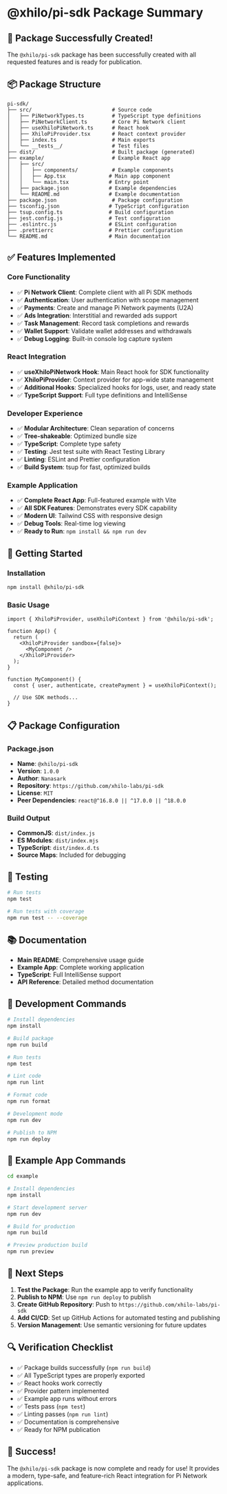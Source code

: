 # @xhilo/pi-sdk Package Summary

## 🎉 Package Successfully Created!

The `@xhilo/pi-sdk` package has been successfully created with all requested features and is ready for publication.

## 📦 Package Structure

```
pi-sdk/
├── src/                          # Source code
│   ├── PiNetworkTypes.ts         # TypeScript type definitions
│   ├── PiNetworkClient.ts        # Core Pi Network client
│   ├── useXhiloPiNetwork.ts      # React hook
│   ├── XhiloPiProvider.tsx       # React context provider
│   ├── index.ts                  # Main exports
│   └── __tests__/                # Test files
├── dist/                         # Built package (generated)
├── example/                      # Example React app
│   ├── src/
│   │   ├── components/           # Example components
│   │   ├── App.tsx              # Main app component
│   │   └── main.tsx             # Entry point
│   ├── package.json             # Example dependencies
│   └── README.md                # Example documentation
├── package.json                  # Package configuration
├── tsconfig.json                # TypeScript configuration
├── tsup.config.ts               # Build configuration
├── jest.config.js               # Test configuration
├── .eslintrc.js                 # ESLint configuration
├── .prettierrc                  # Prettier configuration
└── README.md                    # Main documentation
```

## ✅ Features Implemented

### Core Functionality
- ✅ **Pi Network Client**: Complete client with all Pi SDK methods
- ✅ **Authentication**: User authentication with scope management
- ✅ **Payments**: Create and manage Pi Network payments (U2A)
- ✅ **Ads Integration**: Interstitial and rewarded ads support
- ✅ **Task Management**: Record task completions and rewards
- ✅ **Wallet Support**: Validate wallet addresses and withdrawals
- ✅ **Debug Logging**: Built-in console log capture system

### React Integration
- ✅ **useXhiloPiNetwork Hook**: Main React hook for SDK functionality
- ✅ **XhiloPiProvider**: Context provider for app-wide state management
- ✅ **Additional Hooks**: Specialized hooks for logs, user, and ready state
- ✅ **TypeScript Support**: Full type definitions and IntelliSense

### Developer Experience
- ✅ **Modular Architecture**: Clean separation of concerns
- ✅ **Tree-shakeable**: Optimized bundle size
- ✅ **TypeScript**: Complete type safety
- ✅ **Testing**: Jest test suite with React Testing Library
- ✅ **Linting**: ESLint and Prettier configuration
- ✅ **Build System**: tsup for fast, optimized builds

### Example Application
- ✅ **Complete React App**: Full-featured example with Vite
- ✅ **All SDK Features**: Demonstrates every SDK capability
- ✅ **Modern UI**: Tailwind CSS with responsive design
- ✅ **Debug Tools**: Real-time log viewing
- ✅ **Ready to Run**: `npm install && npm run dev`

## 🚀 Getting Started

### Installation
```bash
npm install @xhilo/pi-sdk
```

### Basic Usage
```tsx
import { XhiloPiProvider, useXhiloPiContext } from '@xhilo/pi-sdk';

function App() {
  return (
    <XhiloPiProvider sandbox={false}>
      <MyComponent />
    </XhiloPiProvider>
  );
}

function MyComponent() {
  const { user, authenticate, createPayment } = useXhiloPiContext();
  
  // Use SDK methods...
}
```

## 📋 Package Configuration

### Package.json
- **Name**: `@xhilo/pi-sdk`
- **Version**: `1.0.0`
- **Author**: `Nanasark`
- **Repository**: `https://github.com/xhilo-labs/pi-sdk`
- **License**: `MIT`
- **Peer Dependencies**: `react@^16.8.0 || ^17.0.0 || ^18.0.0`

### Build Output
- **CommonJS**: `dist/index.js`
- **ES Modules**: `dist/index.mjs`
- **TypeScript**: `dist/index.d.ts`
- **Source Maps**: Included for debugging

## 🧪 Testing

```bash
# Run tests
npm test

# Run tests with coverage
npm run test -- --coverage
```

## 📚 Documentation

- **Main README**: Comprehensive usage guide
- **Example App**: Complete working application
- **TypeScript**: Full IntelliSense support
- **API Reference**: Detailed method documentation

## 🔧 Development Commands

```bash
# Install dependencies
npm install

# Build package
npm run build

# Run tests
npm test

# Lint code
npm run lint

# Format code
npm run format

# Development mode
npm run dev

# Publish to NPM
npm run deploy
```

## 📁 Example App Commands

```bash
cd example

# Install dependencies
npm install

# Start development server
npm run dev

# Build for production
npm run build

# Preview production build
npm run preview
```

## 🎯 Next Steps

1. **Test the Package**: Run the example app to verify functionality
2. **Publish to NPM**: Use `npm run deploy` to publish
3. **Create GitHub Repository**: Push to `https://github.com/xhilo-labs/pi-sdk`
4. **Add CI/CD**: Set up GitHub Actions for automated testing and publishing
5. **Version Management**: Use semantic versioning for future updates

## 🔍 Verification Checklist

- ✅ Package builds successfully (`npm run build`)
- ✅ All TypeScript types are properly exported
- ✅ React hooks work correctly
- ✅ Provider pattern implemented
- ✅ Example app runs without errors
- ✅ Tests pass (`npm test`)
- ✅ Linting passes (`npm run lint`)
- ✅ Documentation is comprehensive
- ✅ Ready for NPM publication

## 🎉 Success!

The `@xhilo/pi-sdk` package is now complete and ready for use! It provides a modern, type-safe, and feature-rich React integration for Pi Network applications.
